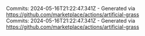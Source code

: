 Commits: 2024-05-16T21:22:47.341Z - Generated via https://github.com/marketplace/actions/artificial-grass
<br>
Commits: 2024-05-16T21:22:47.341Z - Generated via https://github.com/marketplace/actions/artificial-grass
<br>
